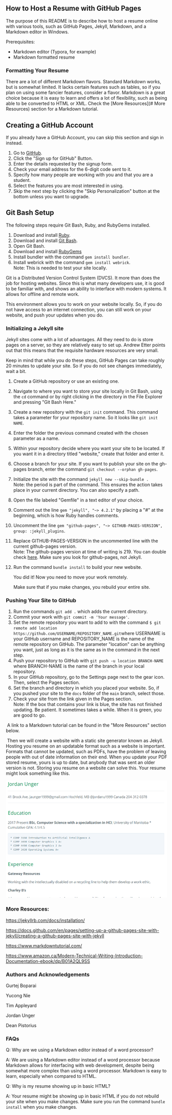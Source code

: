 ## How to Host a Resume with GitHub Pages

The purpose of this README is to describe how to host a resume online with various tools, such as GitHub Pages, Jekyll, Markdown, and a Markdown editor in Windows.

Prerequisites:

* Markdown editor (Typora, for example)
* Markdown formatted resume

### Formatting Your Resume

There are a lot of different Markdown flavors. Standard Markdown works, but is somewhat limited. It lacks certain features such as tables, so if you plan on using some fancier features, consider a flavor. Markdown is a great choice because it is easy to learn and offers a lot of flexibility, such as being able to be converted to HTML or XML. Check the [More Resources](# More Resources) section for a Markdown tutorial.

## Creating a GitHub Account

If you already have a GitHub Account, you can skip this section and sign in instead.

1. Go to [GitHub](https://github.com/).
2. Click the "Sign up for GitHub" Button.
3. Enter the details requested by the signup form.
4. Check your email address for the 6-digit code sent to it.
5. Specify how many people are working with you and that you are a student.
6. Select the features you are most interested in using.
7. Skip the next step by clicking the "Skip Personalization" button at the bottom unless you want to upgrade.

## Git Bash Setup

The following steps require Git Bash, Ruby, and RubyGems installed.

1. Download and install [Ruby](https://www.ruby-lang.org/en/downloads/).
2. Download and install [Git Bash](https://git-scm.com/downloads).
3. Open Git Bash.
4. Download and install [RubyGems](https://rubygems.org/pages/download#formats)
5. Install bundler with the command `gem install bundler`.
6. Install webrick with the command `gem install webrick`.<br>Note: This is needed to test your site locally.

Git is a Distributed Version Control System (DVCS). It more than does the job for hosting websites. Since this is what many developers use, it is good to be familiar with, and shows an ability to interface with modern systems. It allows for offline and remote work.

This environment allows you to work on your website locally. So, if you do not have access to an internet connection, you can still work on your website, and push your updates when you do.

### Initializing a Jekyll site

Jekyll sites come with a lot of advantages. All they need to do is store pages on a server, so they are relatively easy to set up. Andrew Etter points out that this means that the requisite hardware resources are very small.

Keep in mind that while you do these steps, GitHub Pages can take roughly 20 minutes to update your site. So if you do not see changes immediately, wait a bit.

1. Create a GitHub repository or use an existing one.

2. Navigate to where you want to store your site locally in Git Bash, using the `cd` command or by right clicking in the directory in the File Explorer and pressing "Git Bash Here."

3. Create a new repository with the `git init` command. This command takes a parameter for your repository name. So it looks like `git init NAME`. 

4. Enter the folder the previous command created with the chosen parameter as a name. 

5. Within your repository decide where you want your site to be located. If you want it in a directory titled "website," create that folder and enter it.

6. Choose a branch for your site. If you want to publish your site on the gh-pages branch, enter the command `git checkout --orphan gh-pages`.

7. Initialize the site with the command `jekyll new --skip-bundle .`<br>Note: the period is part of the command. This ensures the action takes place in your current directory. You can also specify a path.

8. Open the file labeled "Gemfile" in a text editor of your choice.

9. Comment out the line `gem "jekyll", "~> 4.2.1"` by placing a "#" at the beginning, which is how Ruby handles comments.

10. Uncomment the line `gem "github-pages", "~> GITHUB-PAGES-VERSION", group: :jekyll_plugins`.

11. Replace GITHUB-PAGES-VERSION in the uncommented line with the current github-pages version.<br>Note: The github-pages version at time of writing is 219. You can double check [here](https://pages.github.com/versions/). Make sure you look for github-pages, not Jekyll.

12. Run the command `bundle install` to build your new website.

    You did it! Now you need to move your work remotely.

    Make sure that if you make changes, you rebuild your entire site.

### Pushing Your Site to GitHub

1. Run the commands `git add .` which adds the current directory. 
2. Commit your work with `git commit -m 'Your message'`.
3. Set the remote repository you want to add to with the command `$ git remote add location https://github.com/USERNAME/REPOSITORY_NAME.git`where USERNAME is your GitHub username and REPOSITORY_NAME is the name of the remote repository on GitHub. The parameter "location" can be anything you want, just as long as it is the same as in the command in the next step.
4. Push your repository to GitHub with `git push -u location BRANCH-NAME` where BRANCH-NAME is the name of the branch in your local repository.
5. In your GitHub repository, go to the Settings page next to the gear icon. Then, select the Pages section.
6. Set the branch and directory in which you placed your website. So, if you pushed your site to the `docs` folder of the `main` branch, select those.
7. Check your site from the link given in the Pages section.<br>Note: If the box that contains your link is blue, the site has not finished updating.  Be patient. It sometimes takes a while. When it is green, you are good to go.

​	A link to a Markdown tutorial can be found in the "More Resources" section below. 

​	Then we will create a website with a static site generator known as Jekyll. Hosting you resume on an updatable format such as a website is important. Formats that cannot be updated, such as PDFs, have the problem of leaving people with out of date information on their end. When you update your PDF stored resume, yours is up to date, but anybody that was sent an older version is not. Storing you resume on a website can solve this. Your resume might look something like this.

![Animation](https://github.com/ungerj38/ungerj38.github.io/blob/main/Animation.gif)

### More Resources:

https://jekyllrb.com/docs/installation/

https://docs.github.com/en/pages/setting-up-a-github-pages-site-with-jekyll/creating-a-github-pages-site-with-jekyll

https://www.markdowntutorial.com/

https://www.amazon.ca/Modern-Technical-Writing-Introduction-Documentation-ebook/dp/B01A2QL9SS

### Authors and Acknowledgements

Gurtej Boparai 

Yucong Nie 

Tim Appleyard 

Jordan Unger 

Dean Pistorius

### FAQs

Q: Why are we using a Markdown editor instead of a word processor?

A: We are using a Markdown editor instead of a word processor because Markdown allows for interfacing with web development, despite being somewhat more complex than using a word processor. Markdown is easy to learn, especially when compared to HTML.

Q: Why is my resume showing up in basic HTML?

A: Your resume might be showing up in basic HTML if you do not rebuild your site when you make changes. Make sure you run the command `bundle install` when you make changes.
